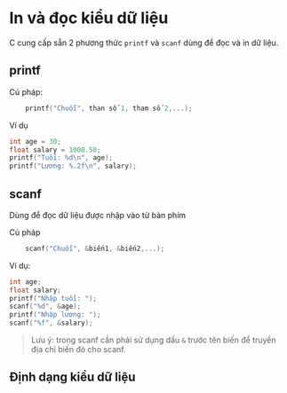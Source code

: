 # In và đọc kiểu dữ liệu

C cung cấp sẵn 2 phương thức ```printf``` và ```scanf``` dùng để đọc và in dữ liệu.

## printf

Cú pháp:

```C
    printf("Chuỗi", than số 1, tham số 2,...);
```

Ví dụ

```C
int age = 30;
float salary = 1000.50;
printf("Tuổi: %d\n", age);
printf("Lương: %.2f\n", salary);
```

## scanf

Dùng để đọc dữ liệu được nhập vào từ bàn phím

Cú pháp

```C
    scanf("Chuỗi", &biến1, &biến2,...);
```

Ví dụ:

```C
int age;
float salary;
printf("Nhập tuổi: ");
scanf("%d", &age);
printf("Nhập lương: ");
scanf("%f", &salary);
```

> Lưu ý: trong scanf cần phải sử dụng dấu ```&``` trước tên biến để truyền địa chỉ biến đó cho scanf.

## Định dạng kiểu dữ liệu

